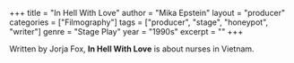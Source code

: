 +++
title = "In Hell With Love"
author = "Mika Epstein"
layout = "producer"
categories = ["Filmography"]
tags = ["producer", "stage", "honeypot", "writer"]
genre = "Stage Play"
year = "1990s"
excerpt = ""
+++

Written by Jorja Fox, **In Hell With Love** is about nurses in Vietnam.